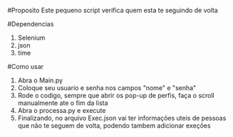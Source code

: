#Proposito
Este pequeno script verifica quem esta te seguindo de volta

#Dependencias
1. Selenium
2. json
3. time

#Como usar
1. Abra o Main.py
2. Coloque seu usuario e senha nos campos "nome" e "senha"
3. Rode o codigo, sempre que abrir os pop-up de perfis, faça o scroll manualmente ate o fim da lista
4. Abra o processa.py e execute
5. Finalizando, no arquivo Exec.json vai ter informações uteis de pessoas que não te seguem de volta, podendo tambem adicionar exeções


